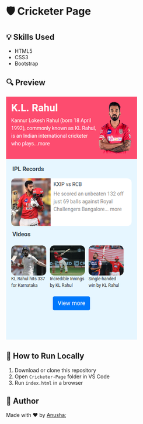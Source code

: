 # 🛡️ Cricketer Page

## 💡 Skills Used
- HTML5
- CSS3
- Bootstrap

## 🔍 Preview
![Login Preview](./cricketer-v1.png)

## 📸 How to Run Locally
1. Download or clone this repository
2. Open `Cricketer-Page` folder in VS Code
3. Run `index.html` in a browser

## 🙌 Author
Made with ❤️ by [Anusha](https://github.com/anushavalluri22);
